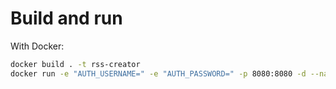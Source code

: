 # Build and run

With Docker:
```bash
docker build . -t rss-creator
docker run -e "AUTH_USERNAME=" -e "AUTH_PASSWORD=" -p 8080:8080 -d --name simple_rss_creator rss-creator 
```